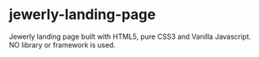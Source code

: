 # jewerly-landing-page
Jewerly landing page built with HTML5, pure CSS3 and Vanilla Javascript. NO library or framework is used.
